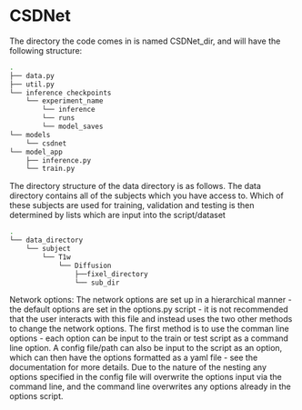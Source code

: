 # CSDNet
The directory the code comes in is named CSDNet_dir, and will have the following structure:
```bash
.
├── data.py
├── util.py
└── inference checkpoints
    └── experiment_name
        └── inference
        └── runs
        └── model_saves
└── models
    └── csdnet
└── model_app
    ├── inference.py
    └── train.py
```
The directory structure of the data directory is as follows. The data directory contains all of the subjects which you have access to. Which of these subjects are used for training, validation and testing is then determined by lists which are input into the script/dataset

```bash
.
└── data_directory
    └── subject
        └── T1w
            └── Diffusion
                ├──fixel_directory
                └── sub_dir 
```

Network options:
    The network options are set up in a hierarchical manner - the default options are set in the options.py script - it is not recommended that the user interacts with this file and instead uses the two other methods to change the network options. The first method is to use the comman line options - each option can be input to the train or test script as a command line option. A config file/path can also be input to the script as an option, which can then have the options formatted as a yaml file - see the documentation for more details. Due to the nature of the nesting any options specified in the config file will overwrite the options input via the command line, and the command line overwrites any options already in the options script. 
